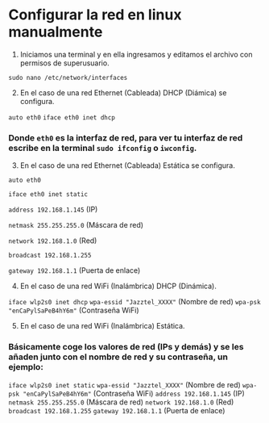 # Configurar la red en linux manualmente

1. Iniciamos una terminal y en ella ingresamos y editamos el archivo con permisos de superusuario.

`sudo nano /etc/network/interfaces`

2. En el caso de una red Ethernet (Cableada) DHCP (Diámica) se configura.

`auto eth0`
`iface eth0 inet dhcp`

### Donde `eth0` es la interfaz de red, para ver tu interfaz de red escribe en la terminal `sudo ifconfig` o `iwconfig`.

3. En el caso de una red Ethernet (Cableada) Estática se configura.

`auto eth0`  

`iface eth0 inet static`  

`address 192.168.1.145` (IP)  

`netmask 255.255.255.0` (Máscara de red)  

`network 192.168.1.0` (Red)  

`broadcast 192.168.1.255`  

`gateway 192.168.1.1` (Puerta de enlace)

4. En el caso de una red WiFi (Inalámbrica) DHCP (Dinámica).

`iface wlp2s0 inet dhcp`
`wpa-essid "Jazztel_XXXX"` (Nombre de red)
`wpa-psk "enCaPylSaPeB4hY6m"` (Contraseña WiFi)

5. En el caso de una red WiFi (Inalámbrica) Estática.

### Básicamente coge los valores de red (IPs y demás) y se les añaden junto con el nombre de red y su contraseña, un ejemplo:

`iface wlp2s0 inet static`
`wpa-essid "Jazztel_XXXX"` (Nombre de red)
`wpa-psk "enCaPylSaPeB4hY6m"` (Contraseña WiFi)
`address 192.168.1.145` (IP)
`netmask 255.255.255.0` (Máscara de red)
`network 192.168.1.0` (Red)
`broadcast 192.168.1.255`
`gateway 192.168.1.1` (Puerta de enlace)
